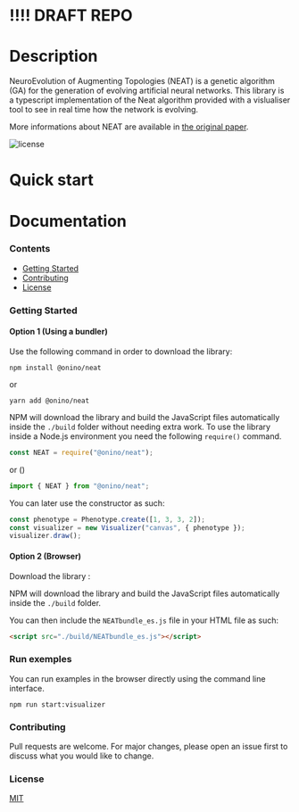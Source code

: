 # !!!! DRAFT REPO

# Description

NeuroEvolution of Augmenting Topologies (NEAT) is a genetic algorithm (GA) for the generation of evolving artificial neural networks.
This library is a typescript implementation of the Neat algorithm provided with a vislualiser tool to see in real time how the network is evolving.

More informations about NEAT are available in [the original paper](https://www.cs.utexas.edu/users/ai-lab/pubs/stanley.gecco02_1.pdf).

![license](https://img.shields.io/badge/license-MIT-brightgreen.svg)

# Quick start

# Documentation

### Contents

- [Getting Started](#getting-started)
- [Contributing](#contributing)
- [License](#license)

### Getting Started

#### Option 1 (Using a bundler)

Use the following command in order to download the library:

```
npm install @onino/neat
```

or

```
yarn add @onino/neat
```

NPM will download the library and build the JavaScript files automatically inside the `./build` folder without needing extra work.
To use the library inside a Node.js environment you need the following `require()` command.

```js
const NEAT = require("@onino/neat");
```

or ()

```js
import { NEAT } from "@onino/neat";
```

You can later use the constructor as such:

```js
const phenotype = Phenotype.create([1, 3, 3, 2]);
const visualizer = new Visualizer("canvas", { phenotype });
visualizer.draw();
```

#### Option 2 (Browser)

Download the library :

NPM will download the library and build the JavaScript files automatically inside the `./build` folder.

You can then include the `NEATbundle_es.js` file in your HTML file as such:

```html
<script src="./build/NEATbundle_es.js"></script>
```

### Run exemples

You can run examples in the browser directly using the command line interface.

```
npm run start:visualizer
```

### Contributing

Pull requests are welcome. For major changes, please open an issue first to discuss what you would like to change.

### License

[MIT](https://choosealicense.com/licenses/mit/)

